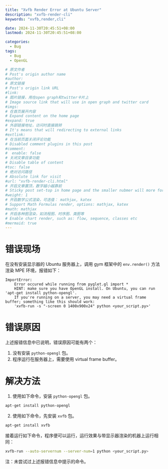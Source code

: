 ```yaml
---
title: "Xvfb Render Error at Ubuntu Server"
description: "xvfb-render-cli"
keywords: "xvfb,render,cli"

date: 2024-11-30T20:45:51+08:00
lastmod: 2024-11-30T20:45:51+08:00

categories:
  - Bug
tags:
  - Bug
  - OpenGL

# 原文作者
# Post's origin author name
#author:
# 原文链接
# Post's origin link URL
#link:
# 图片链接，用在open graph和twitter卡片上
# Image source link that will use in open graph and twitter card
#imgs:
# 在首页展开内容
# Expand content on the home page
#expand: true
# 外部链接地址，访问时直接跳转
# It's means that will redirecting to external links
#extlink:
# 在当前页面关闭评论功能
# Disabled comment plugins in this post
#comment:
#  enable: false
# 关闭文章目录功能
# Disable table of content
#toc: false
# 绝对访问路径
# Absolute link for visit
#url: "xvfb-render-cli.html"
# 开启文章置顶，数字越小越靠前
# Sticky post set-top in home page and the smaller nubmer will more forward.
#weight: 1
# 开启数学公式渲染，可选值： mathjax, katex
# Support Math Formulas render, options: mathjax, katex
#math: mathjax
# 开启各种图渲染，如流程图、时序图、类图等
# Enable chart render, such as: flow, sequence, classes etc
#mermaid: true
---
```


# 错误现场
在没有安装显示器的 Ubuntu 服务器上，调用 gym 框架中的 `env.render()` 方法渲染 MPE 环境，报错如下：
```text
ImportError:
    Error occured while running from pyglet.gl import *
    HINT: make sure you have OpenGL install. On Ubuntu, you can run 'apt-get install python-opengl'.
    If you're running on a server, you may need a virtual frame buffer; something like this should work:
    'xvfb-run -s "-screen 0 1400x900x24" python <your_script.py>'
```

# 错误原因
上述报错信息中已说明，错误原因可能有两个：
1. 没有安装 `python-opengl` 包。
2. 程序运行在服务器上，需要使用 virtual frame buffer。

# 解决方法
1. 使用如下命令，安装 `python-opengl` 包。
```bash
apt-get install python-opengl
```
2. 使用如下命令，先安装 `xvfb` 包。
```bash
apt-get install xvfb
```
接着运行如下命令，程序便可以运行，运行效果与带显示器渲染的机器上运行相同：
```bash
xvfb-run --auto-servernum --server-num=1 python <your_script.py>
```
注：未尝试过上述报错信息中提示的命令。

<!--more-->
